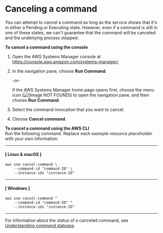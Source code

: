 # Canceling a command<a name="rc-cancel"></a>

You can attempt to cancel a command as long as the service shows that it's in either a Pending or Executing state\. However, even if a command is still in one of these states, we can't guarantee that the command will be canceled and the underlying process stopped\. 

**To cancel a command using the console**

1. Open the AWS Systems Manager console at [https://console\.aws\.amazon\.com/systems\-manager/](https://console.aws.amazon.com/systems-manager/)\.

1. In the navigation pane, choose **Run Command**\.

   \-or\-

   If the AWS Systems Manager home page opens first, choose the menu icon \(![\[Image NOT FOUND\]](http://docs.aws.amazon.com/systems-manager/latest/userguide/images/menu-icon-small.png)\) to open the navigation pane, and then choose **Run Command**\.

1. Select the command invocation that you want to cancel\.

1. Choose **Cancel command**\.

**To cancel a command using the AWS CLI**  
Run the following command\. Replace each *example resource placeholder* with your own information\.

------
#### [ Linux & macOS ]

```
aws ssm cancel-command \
    --command-id "command-ID" \
    --instance-ids "instance-ID"
```

------
#### [ Windows ]

```
aws ssm cancel-command ^
    --command-id "command-ID" ^
    --instance-ids "instance-ID"
```

------

For information about the status of a canceled command, see [Understanding command statuses](monitor-commands.md)\.